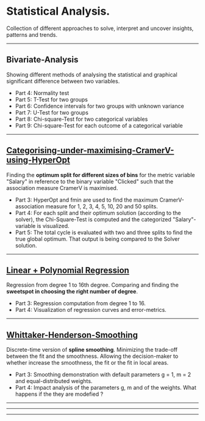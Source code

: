# Statistical Analysis. 

Collection of different approaches to solve, interpret and uncover insights, patterns and trends. 

------------------------------------------------------------------------------------------------------------------------------
## Bivariate-Analysis

Showing different methods of analysing the statistical and graphical significant difference between two variables.

 - Part 4: Normality test
 - Part 5: T-Test for two groups
 - Part 6: Confidence intervals for two groups with unknown variance
 - Part 7: U-Test for two groups
 - Part 8: Chi-square-Test for two categorical variables
 - Part 9: Chi-square-Test for each outcome of a categorical variable

------------------------------------------------------------------------------------------------------------------------------
## [**Categorising-under-maximising-CramerV-using-HyperOpt**](https://nbviewer.jupyter.org/github/Gordi33/Statistical-Analysis/blob/master/Categorising-under-maximising-CramerV-using-HyperOpt.ipynb) 

Finding the **optimum split for different sizes of bins** for the metric variable "Salary" in reference to the binary variable "Clicked" such that the association measure CramerV is maximised.	
	
- Part 3:	HyperOpt and fmin are used to find the maximum CramerV-association measure for 1, 2, 3, 4, 5, 10, 20 and 50 splits.
- Part 4:	For each split and their optimum solution (according to the solver), the Chi-Square-Test is computed and the categorized "Salary"-variable is visualized.
- Part 5:	The total cycle is evaluated with two and three splits to find the true global optimum. That output is being compared to the Solver solution.

------------------------------------------------------------------------------------------------------------------------------

## [**Linear + Polynomial Regression**](https://nbviewer.jupyter.org/github/Gordi33/Statistical-Analysis/blob/master/Polynomial-Regression.ipynb) 

Regression from degree 1 to 16th degree. Comparing and finding the **sweetspot in choosing the right number of degree**.

 - Part 3:	Regression computation from degree 1 to 16.
 - Part 4:	Visualization of regression curves and error-metrics.
 
------------------------------------------------------------------------------------------------------------------------------

## [**Whittaker-Henderson-Smoothing**](https://nbviewer.jupyter.org/github/Gordi33/Statistical-Analysis/blob/master/Whittaker-Henderson-Smoothing.ipynb) 

Discrete-time version of **spline smoothing**. Minimizing the trade-off between the fit and the smoothness. 
Allowing the decision-maker to whether increase the smoothness, the fit or the fit in local areas.

 - Part 3: Smoothing demonstration with default parameters g = 1, m = 2 and equal-distributed weights.
 - Part 4: Impact analysis of the parameters g, m and of the weights. What happens if the they are modefied ?
 
------------------------------------------------------------------------------------------------------------------------------

------------------------------------------------------------------------------------------------------------------------------

------------------------------------------------------------------------------------------------------------------------------
